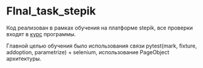 # FInal_task_stepik
Код реализован в рамках обучения на платформе stepik, все проверки входят в <a href="https://stepik.org/course/575/syllabus">курс</a> программы.

Главной целью обучения было использования связи pytest(mark, fixture, addoption, parametrize) + selenium, использование PageObject архитектуры.
